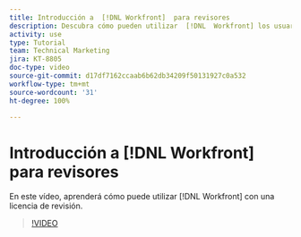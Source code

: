 ```yaml
---
title: Introducción a  [!DNL Workfront]  para revisores
description: Descubra cómo pueden utilizar  [!DNL  Workfront] los usuarios con una licencia de revisión.
activity: use
type: Tutorial
team: Technical Marketing
jira: KT-8805
doc-type: video
source-git-commit: d17df7162ccaab6b62db34209f50131927c0a532
workflow-type: tm+mt
source-wordcount: '31'
ht-degree: 100%

---
```


# Introducción a [!DNL Workfront] para revisores

En este vídeo, aprenderá cómo puede utilizar [!DNL  Workfront] con una licencia de revisión.

>[!VIDEO](https://video.tv.adobe.com/v/335106/?quality=12&learn=on&enablevpops)

